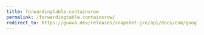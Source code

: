 ```yaml
---
title: forwardingtable.containsrow
permalink: /forwardingtable.containsrow/
redirect_to: https://guava.dev/releases/snapshot-jre/api/docs/com/google/common/collect/ForwardingTable.html#containsRow-java.lang.Object-
---
```


